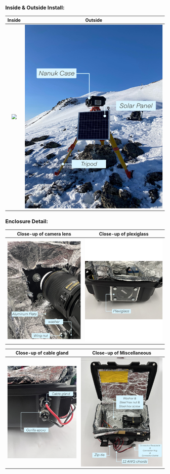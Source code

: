### Inside & Outside Install:

Inside             |  Outside
:-------------------------:|:-------------------------:
![](https://github.com/WhiteMuyi/Timelapse-Photogrammetry-Wireless-Sensing-Network/blob/main/figure/Incase.jpg)  |  ![](https://github.com/WhiteMuyi/Timelapse-Photogrammetry-Wireless-Sensing-Network/blob/main/figure/Outside.jpg)

### Enclosure Detail:

Close-up of camera lens          |  Close-up of plexiglass      
:-------------------------:|:-------------------------:
![](https://github.com/WhiteMuyi/Timelapse-Photogrammetry-Wireless-Sensing-Network/blob/main/figure/Detail1.jpg)  |  ![](https://github.com/WhiteMuyi/Timelapse-Photogrammetry-Wireless-Sensing-Network/blob/main/figure/Detail2.jpg)

Close-up of cable gland      |  Close-up of Miscellaneous
:-------------------------:|:-------------------------:
![](https://github.com/WhiteMuyi/Timelapse-Photogrammetry-Wireless-Sensing-Network/blob/main/figure/Detail3.jpg)|  ![](https://github.com/WhiteMuyi/Timelapse-Photogrammetry-Wireless-Sensing-Network/blob/main/figure/Detail4.jpg)
